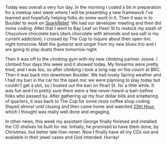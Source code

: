 Today was overall a very fun day. In the morning I coded a bit in preparation for a meetup next week where I will be presenting a new framework I've learned and hopefully helping folks do some work in it. Then it was in to Boulder to work on [SparkRelief](http://japan.sparkrelief.org). We had our developer meeting and then did some coding. After that I went to Bay Leaf on Pearl St to restock my stash of Chocolove chocolate bars (dark chocolate with almonds and sea salt is my current addiction). I cruised by The Cup to inquire about their open mic night tomorrow. Matt the guitarist and singer from my new blues trio and I are going to play duets there tomorrow night.

Then it was off to the climbing gym with my new climbing partner Jessie. I climbed four days this week and it showed today. My forearms were pretty tired, and I was too, so after climbing I took a long nap on the couch at BRC. Then it was back into downtown Boulder. We had lovely Spring weather and I had my bari in the car for the open mic we were planning to play today but couldn't get a slot, so I busted out the bari on Pearl St. for a little while. It was fun and I'm pretty sure there were a few never-heard-a-bari-before folks who passed by. After gathering up my four dollar bills and smattering of quarters, it was back to The Cup for some more coffee shop coding. Stayed almost until closing and then came home and watched [25th Hour](http://www.imdb.com/title/tt0307901/), which I thought was really well done and engaging.

In other news, this week my assistant George finally finished and installed the CD shelves he built for me. Initially, he promised to have them done, by Christmas, but better late than never. Now I finally have all my CDs out and available in their jewel cases and God intended. Hurray!